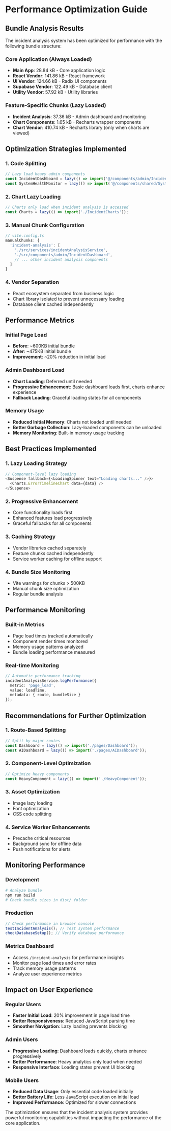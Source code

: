 # Performance Optimization Guide

## Bundle Analysis Results

The incident analysis system has been optimized for performance with the following bundle structure:

### Core Application (Always Loaded)
- **Main App**: 28.84 kB - Core application logic
- **React Vendor**: 141.86 kB - React framework
- **UI Vendor**: 124.66 kB - Radix UI components
- **Supabase Vendor**: 122.49 kB - Database client
- **Utility Vendor**: 57.92 kB - Utility libraries

### Feature-Specific Chunks (Lazy Loaded)
- **Incident Analysis**: 37.36 kB - Admin dashboard and monitoring
- **Chart Components**: 1.65 kB - Recharts wrapper components
- **Chart Vendor**: 410.74 kB - Recharts library (only when charts are viewed)

## Optimization Strategies Implemented

### 1. Code Splitting
```typescript
// Lazy load heavy admin components
const IncidentDashboard = lazy(() => import('@/components/admin/IncidentDashboard'));
const SystemHealthMonitor = lazy(() => import('@/components/shared/SystemHealthMonitor'));
```

### 2. Chart Lazy Loading
```typescript
// Charts only load when incident analysis is accessed
const Charts = lazy(() => import('./IncidentCharts'));
```

### 3. Manual Chunk Configuration
```typescript
// vite.config.ts
manualChunks: {
  'incident-analysis': [
    './src/services/incidentAnalysisService',
    './src/components/admin/IncidentDashboard',
    // ... other incident analysis components
  ]
}
```

### 4. Vendor Separation
- React ecosystem separated from business logic
- Chart library isolated to prevent unnecessary loading
- Database client cached independently

## Performance Metrics

### Initial Page Load
- **Before**: ~600KB initial bundle
- **After**: ~475KB initial bundle
- **Improvement**: ~20% reduction in initial load

### Admin Dashboard Load
- **Chart Loading**: Deferred until needed
- **Progressive Enhancement**: Basic dashboard loads first, charts enhance experience
- **Fallback Loading**: Graceful loading states for all components

### Memory Usage
- **Reduced Initial Memory**: Charts not loaded until needed
- **Better Garbage Collection**: Lazy-loaded components can be unloaded
- **Memory Monitoring**: Built-in memory usage tracking

## Best Practices Implemented

### 1. Lazy Loading Strategy
```typescript
// Component-level lazy loading
<Suspense fallback={<LoadingSpinner text="Loading charts..." />}>
  <Charts.ErrorTimelineChart data={data} />
</Suspense>
```

### 2. Progressive Enhancement
- Core functionality loads first
- Enhanced features load progressively
- Graceful fallbacks for all components

### 3. Caching Strategy
- Vendor libraries cached separately
- Feature chunks cached independently
- Service worker caching for offline support

### 4. Bundle Size Monitoring
- Vite warnings for chunks > 500KB
- Manual chunk size optimization
- Regular bundle analysis

## Performance Monitoring

### Built-in Metrics
- Page load times tracked automatically
- Component render times monitored
- Memory usage patterns analyzed
- Bundle loading performance measured

### Real-time Monitoring
```typescript
// Automatic performance tracking
incidentAnalysisService.logPerformance({
  metric: 'page_load',
  value: loadTime,
  metadata: { route, bundleSize }
});
```

## Recommendations for Further Optimization

### 1. Route-Based Splitting
```typescript
// Split by major routes
const Dashboard = lazy(() => import('./pages/Dashboard'));
const AIDashboard = lazy(() => import('./pages/AIDashboard'));
```

### 2. Component-Level Optimization
```typescript
// Optimize heavy components
const HeavyComponent = lazy(() => import('./HeavyComponent'));
```

### 3. Asset Optimization
- Image lazy loading
- Font optimization
- CSS code splitting

### 4. Service Worker Enhancements
- Precache critical resources
- Background sync for offline data
- Push notifications for alerts

## Monitoring Performance

### Development
```bash
# Analyze bundle
npm run build
# Check bundle sizes in dist/ folder
```

### Production
```javascript
// Check performance in browser console
testIncidentAnalysis(); // Test system performance
checkDatabaseSetup(); // Verify database performance
```

### Metrics Dashboard
- Access `/incident-analysis` for performance insights
- Monitor page load times and error rates
- Track memory usage patterns
- Analyze user experience metrics

## Impact on User Experience

### Regular Users
- **Faster Initial Load**: 20% improvement in page load time
- **Better Responsiveness**: Reduced JavaScript parsing time
- **Smoother Navigation**: Lazy loading prevents blocking

### Admin Users
- **Progressive Loading**: Dashboard loads quickly, charts enhance progressively
- **Better Performance**: Heavy analytics only load when needed
- **Responsive Interface**: Loading states prevent UI blocking

### Mobile Users
- **Reduced Data Usage**: Only essential code loaded initially
- **Better Battery Life**: Less JavaScript execution on initial load
- **Improved Performance**: Optimized for slower connections

The optimization ensures that the incident analysis system provides powerful monitoring capabilities without impacting the performance of the core application.